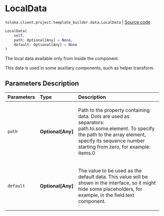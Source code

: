 # LocalData
`toloka.client.project.template_builder.data.LocalData` | [Source code](https://github.com/Toloka/toloka-kit/blob/v1.0.2/src/client/project/template_builder/data.py#L63)

```python
LocalData(
    self,
    path: Optional[Any] = None,
    default: Optional[Any] = None
)
```

The local data available only from inside the component.


This data is used in some auxiliary components, such as helper.transform.

## Parameters Description

| Parameters | Type | Description |
| :----------| :----| :-----------|
`path`|**Optional\[Any\]**|<p>Path to the property containing data. Dots are used as separators: path.to.some.element. To specify the path to the array element, specify its sequence number starting from zero, for example: items.0</p>
`default`|**Optional\[Any\]**|<p>The value to be used as the default data. This value will be shown in the interface, so it might hide some placeholders, for example, in the field.text component.</p>
